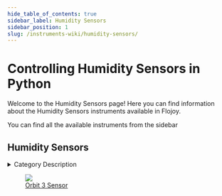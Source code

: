 ```yaml
--- 
hide_table_of_contents: true
sidebar_label: Humidity Sensors
sidebar_position: 1
slug: /instruments-wiki/humidity-sensors/
---
```


# Controlling Humidity Sensors in Python

Welcome to the Humidity Sensors page! Here you can find information about the Humidity Sensors instruments available in Flojoy.

You can find all the available instruments from the sidebar


## Humidity Sensors 

 <details> 
 <summary>Category Description</summary> 
 A temperature sensor is an electronic device that measures the temperature of its environment and converts the input data into electronic data to record, monitor, or signal temperature changes. 
 </details> 

 <div className="flex flex-wrap" style={{ marginLeft: "-40px" }}>


<div className="p-4">

<a href="/instruments-wiki/humidity-sensors/orbit3/orbit-3-sensor">
<figure style={{ width: "185px", height: "200px", objectFit: "scale-down", marginRight: "15px" }}>
<img src="https://res.cloudinary.com/dhopxs1y3/image/upload/e_bgremoval/v1692638458/Instruments/Humidity%20Sensors/Orbit-3-Sensor/file.png" style={{ width: "185px", height: "200px", objectFit: "scale-down", marginRight: "15px" }} />
<figcaption>Orbit 3 Sensor</figcaption>
</figure>
</a></div>
</div>